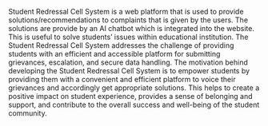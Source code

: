 Student Redressal Cell System is a web platform that is
used to provide solutions/recommendations to complaints that is given by the users. The
solutions are provide by an AI chatbot which is integrated into the website. This is useful
to solve students’ issues within educational institution. The Student Redressal Cell System addresses the challenge of providing students with
an efficient and accessible platform for submitting grievances, escalation, and secure data
handling. The motivation behind developing the Student Redressal Cell System is to empower
students by providing them with a convenient and efficient platform to voice their grievances
and accordingly get appropriate solutions. This helps to create a positive impact on student experience, provides a sense of belonging and support, and contribute to the overall
success and well-being of the student community.
